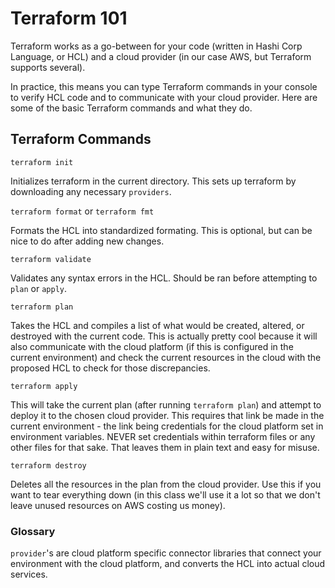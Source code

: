 # Terraform 101

Terraform works as a go-between for your code (written in Hashi Corp Language, or HCL) and a cloud provider (in our case AWS, but Terraform supports several).

In practice, this means you can type Terraform commands in your console to verify HCL code and to communicate with your cloud provider.
Here are some of the basic Terraform commands and what they do.

## Terraform Commands
`terraform init`

Initializes terraform in the current directory. This sets up terraform by downloading any necessary `providers`.

`terraform format` or `terraform fmt`

Formats the HCL into standardized formating. This is optional, but can be nice to do after adding new changes.

`terraform validate`

Validates any syntax errors in the HCL. Should be ran before attempting to `plan` or `apply`.

`terraform plan`

Takes the HCL and compiles a list of what would be created, altered, or destroyed with the current code.
This is actually pretty cool because it will also communicate with the cloud platform (if this is configured in the current environment)
and check the current resources in the cloud with the proposed HCL to check for those discrepancies.

`terraform apply`

This will take the current plan (after running `terraform plan`) and attempt to deploy it to the chosen cloud provider. 
This requires that link be made in the current environment - the link being credentials for the cloud platform set in environment variables. 
NEVER set credentials within terraform files or any other files for that sake. That leaves them in plain text and easy for misuse. 

`terraform destroy`

Deletes all the resources in the plan from the cloud provider. Use this if you want to tear everything down (in this class we'll use it a lot so that we don't leave unused resources on AWS costing us money).

### Glossary
`provider`'s are cloud platform specific connector libraries that connect your environment with the cloud platform, and converts the HCL into actual cloud services.
